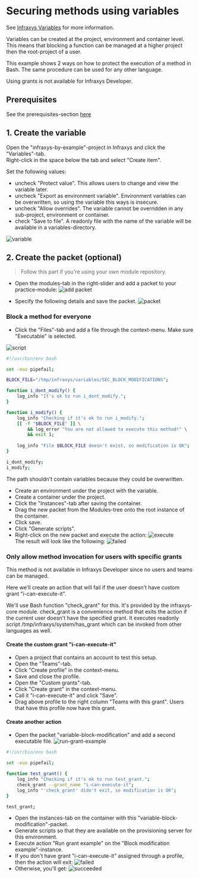 # Securing methods using variables

See <a href="https://infraxys.io/concepts/resource-types/variable/" target="_blank">Infraxys Variables</a> for more information.

Variables can be created at the project, environment and container level. This means that blocking a function can be managed at a higher project then the root-project of a user.

This example shows 2 ways on how to protect the execution of a method in Bash. The same procedure can be used for any other language.


Using grants is not available for Infraxys Developer.


## Prerequisites

See the prerequisites-section [here](../../README.md)


## 1. Create the variable

Open the "infraxys-by-example"-project in Infraxys and click the "Variables"-tab.  
Right-click in the space below the tab and select "Create item".

Set the following values:
- uncheck "Protect value". This allows users to change and view the variable later.
- uncheck "Export as environment variable". Environment variables can be overwritten, so using the variable this ways is insecure.
- uncheck "Allow overrides". The variable cannot be overridden in any sub-project, environment or container.
- check "Save to file". A readonly file with the name of the variable will be available in a variables-directory.

![variable](resources/variable.png "Creating a variable")

## 2. Create the packet (optional)

> Follow this part if you're using your own module repository.   

- Open the modules-tab in the right-slider and add a packet to your practice-module:
![add packet](resources/add-packet.png "Add packet")

- Specify the following details and save the packet.
![packet](resources/packet-form.png "Add packet")


### Block a method for everyone
- Click the "Files"-tab and add a file through the context-menu. Make sure "Executable" is selected.

![script](resources/script.png "Script")
```bash
#!/usr/bin/env bash

set -euo pipefail;

BLOCK_FILE="/tmp/infraxys/variables/SEC_BLOCK_MODIFICATIONS";

function i_dont_modify() {
	log_info "It's ok to run i_dont_modify.";
}

function i_modify() {
	log_info "Checking if it's ok to run i_modify.";
	[[ -f "$BLOCK_FILE" ]] \
		&& log_error "You are not allowed to execute this method!" \
		&& exit 1;
	
	log_info "File $BLOCK_FILE doesn't exist, so modification is OK";
}

i_dont_modify;
i_modify;
```

The path shouldn't contain variables because they could be overwritten.
- Create an environment under the project with the variable.
- Create a container under the project.
- Click the "Instances"-tab after saving the container.
- Drag the new packet from the Modules-tree onto the root instance of the container.
- Click save.
- Click "Generate scripts".
- Right-click on the new packet and execute the action:
![execute](resources/execute-action.png "Execute action")  
The result will look like the following:
![failed](resources/execute-failed.png "Execute failed")

 
### Only allow method invocation for users with specific grants

This method is not available in Infraxys Developer since no users and teams can be managed.

Here we'll create an action that will fail if the user doesn't have custom grant "i-can-execute-it".  

We'll use Bash function "check_grant" for this. It's provided by the infraxys-core module. 
check_grant is a convenience method that exits the action if the current user doesn't have the specified grant. It executes readonly script /tmp/infraxys/system/has_grant which can be invoked from other languages as well.

#### Create the custom grant "i-can-execute-it"

- Open a project that contains an account to test this setup.
- Open the "Teams"-tab.
- Click "Create profile" in the context-menu.
- Save and close the profile.
- Open the "Custom grants"-tab.
- Click "Create grant" in the context-menu.
- Call it "i-can-execute-it" and click "Save".
- Drag above profile to the right column "Teams with this grant". Users that have this profile now have this grant.

#### Create another action

- Open the packet "variable-block-modification" and add a second executable file.
![run-grant-example](resources/run-grant-example.sh.png "Run grant example")

```bash
#!/usr/bin/env bash

set -euo pipefail;

function test_grant() {
	log_info "Checking if it's ok to run test_grant.";
	check_grant --grant_name "i-can-execute-it";
	log_info "'check_grant' didn't exit, so modification is OK";
}

test_grant;
```

- Open the instances-tab on the container with this "variable-block-modification"-packet.
- Generate scripts so that they are available on the provisioning server for this environment.
- Execute action "Run grant example" on the "Block modification example"-instance.
- If you don't have grant "i-can-execute-it" assigned through a profile, then the action will exit:
![failed](resources/check-grant-failed.png "Check grant failed")
- Otherwise, you'll get:
![succeeded](resources/check-grant-succeeded.png "Check grant succeeded")

